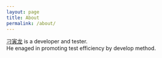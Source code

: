 ```yaml
---
layout: page
title: About
permalink: /about/
---
```


[刁寅龙](https://github.com/diaoyinlong) is a developer and tester.  
He enaged in promoting test efficiency by develop method.
